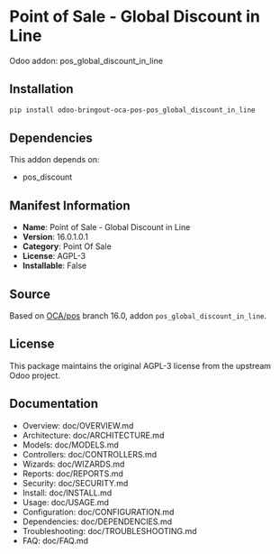 # Point of Sale - Global Discount in Line

Odoo addon: pos_global_discount_in_line

## Installation

```bash
pip install odoo-bringout-oca-pos-pos_global_discount_in_line
```

## Dependencies

This addon depends on:
- pos_discount

## Manifest Information

- **Name**: Point of Sale - Global Discount in Line
- **Version**: 16.0.1.0.1
- **Category**: Point Of Sale
- **License**: AGPL-3
- **Installable**: False

## Source

Based on [OCA/pos](https://github.com/OCA/pos) branch 16.0, addon `pos_global_discount_in_line`.

## License

This package maintains the original AGPL-3 license from the upstream Odoo project.

## Documentation

- Overview: doc/OVERVIEW.md
- Architecture: doc/ARCHITECTURE.md
- Models: doc/MODELS.md
- Controllers: doc/CONTROLLERS.md
- Wizards: doc/WIZARDS.md
- Reports: doc/REPORTS.md
- Security: doc/SECURITY.md
- Install: doc/INSTALL.md
- Usage: doc/USAGE.md
- Configuration: doc/CONFIGURATION.md
- Dependencies: doc/DEPENDENCIES.md
- Troubleshooting: doc/TROUBLESHOOTING.md
- FAQ: doc/FAQ.md
